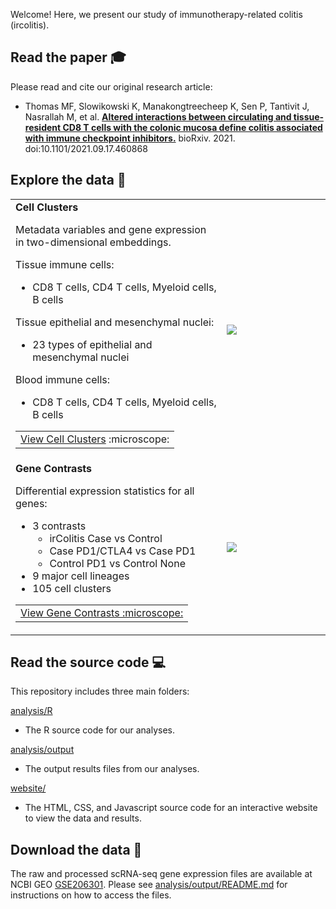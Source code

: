 Welcome! Here, we present our study of immunotherapy-related colitis (ircolitis).

## Read the paper :mortar_board: 

Please read and cite our original research article:

- Thomas MF, Slowikowski K, Manakongtreecheep K, Sen P, Tantivit J, Nasrallah M,
et al. <b><a rel="noopener" target="#"
href="https://doi.org/10.1101/2021.09.17.460868">Altered interactions between
circulating and tissue-resident CD8 T cells with the colonic mucosa define
colitis associated with immune checkpoint inhibitors.</a></b> bioRxiv. 2021. doi:10.1101/2021.09.17.460868


## Explore the data :microscope: 
<table>
<tr>
<td>
<b>Cell Clusters</b>

Metadata variables and gene expression in two-dimensional embeddings.

Tissue immune cells:
- CD8 T cells, CD4 T cells, Myeloid cells, B cells

Tissue epithelial and mesenchymal nuclei:
- 23 types of epithelial and mesenchymal nuclei

Blood immune cells:
- CD8 T cells, CD4 T cells, Myeloid cells, B cells

<table><tr><td><a href="https://villani.mgh.harvard.edu/ircolitis/app/?ds=a12_4_4_t4_cd8_1_2&gene=PDCD1">View Cell Clusters</a> :microscope:</a></td></tr></table>
</td>
<td width="33%">
<a href="https://villani.mgh.harvard.edu/ircolitis/app/?ds=a12_4_4_t4_cd8_1_2&gene=PDCD1">
<img src="https://user-images.githubusercontent.com/209714/182650768-3d646624-6655-489d-b5ea-f4309d0d1931.png"></img>
</a>
</td>
</tr>
<tr>
<td>
<b>Gene Contrasts</b>

Differential expression statistics for all genes:
- 3 contrasts
    - irColitis Case vs Control
    - Case PD1/CTLA4 vs Case PD1
    - Control PD1 vs Control None
- 9 major cell lineages
- 105 cell clusters

<table><tr><td><a href="https://villani.mgh.harvard.edu/ircolitis/gene-contrasts">View Gene Contrasts :microscope:</a></td></tr></table>
</td>
<td>
<a href="https://villani.mgh.harvard.edu/ircolitis/gene-contrasts">
<img src="https://github.com/villani-lab/ircolitis/assets/209714/03409f13-5302-4005-9e8d-68a6c5ae39e5"></img>
</a>
</td>
</tr>
</table>


## Read the source code &#x1F4BB;

This repository includes three main folders:

[analysis/R][R]
- The R source code for our analyses.

[analysis/output][output]
- The output results files from our analyses.

[website/][website]
- The HTML, CSS, and Javascript source code for an interactive website to view the data and results.

[R]: https://github.com/villani-lab/ircolitis/tree/main/analysis/R
[output]: https://github.com/villani-lab/ircolitis/tree/main/analysis/output
[website]: https://github.com/villani-lab/ircolitis/tree/main/website


## Download the data &#x1F4BE;

The raw and processed scRNA-seq gene expression files are available at NCBI GEO
[GSE206301]. Please see [analysis/output/README.md][output] for instructions on how
to access the files.

[GSE206301]: https://www.ncbi.nlm.nih.gov/geo/query/acc.cgi?acc=GSE206301

